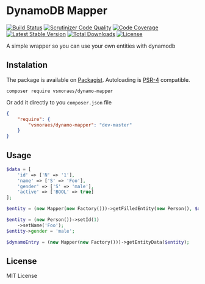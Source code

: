 # DynamoDB Mapper

[![Build Status](https://img.shields.io/travis/vsmoraes/dynamo-mapper/master.svg?style=flat-square)](https://travis-ci.org/vsmoraes/dynamo-mapper)
[![Scrutinizer Code Quality](https://img.shields.io/scrutinizer/g/vsmoraes/dynamo-mapper/master.svg?style=flat-square)](https://scrutinizer-ci.com/g/vsmoraes/dynamo-mapper/?branch=master)
[![Code Coverage](https://img.shields.io/scrutinizer/coverage/g/vsmoraes/dynamo-mapper/master.svg?style=flat-square)](https://scrutinizer-ci.com/g/vsmoraes/dynamo-mapper/?branch=master)
[![Latest Stable Version](https://img.shields.io/packagist/v/vsmoraes/dynamo-mapper.svg?style=flat-square)](https://packagist.org/packages/vsmoraes/dynamo-mapper)
[![Total Downloads](https://img.shields.io/packagist/dt/vsmoraes/dynamo-mapper.svg?style=flat-square)](https://packagist.org/packages/vsmoraes/dynamo-mapper)
[![License](https://img.shields.io/packagist/l/vsmoraes/dynamo-mapper.svg?style=flat-square)](https://packagist.org/packages/vsmoraes/dynamo-mapper)

A simple wrapper so you can use your own entities with dynamodb

## Instalation
The package is available on [Packagist](http://packagist.org/packages/vsmoraes/dynamo-mapper).
Autoloading is [PSR-4](https://github.com/php-fig/fig-standards/blob/master/accepted/PSR-4-autoloader.md) compatible.

```composer require vsmoraes/dynamo-mapper```

Or add it directly to you `composer.json` file

```json
{
    "require": {
        "vsmoraes/dynamo-mapper": "dev-master"
    }
}
```

## Usage

```php
$data = [
    'id' => ['N' => '1'],
    'name' => ['S' => 'Foo'],
    'gender' => ['S' => 'male'],
    'active' => ['BOOL' => true]
];

$entity = (new Mapper(new Factory()))->getFilledEntity(new Person(), $data);
```

```php
$entity = (new Person())->setId(1)
    ->setName('Foo');
$entity->gender = 'male';

$dynamoEntry = (new Mapper(new Factory()))->getEntityData($entity);
```

## License

MIT License
